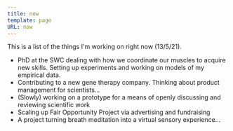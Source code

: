 ```yaml
---
title: now
template: page
URL: now
---
```


This is a list of the things I'm working on right now (13/5/21). 

- PhD at the SWC dealing with how we coordinate our muscles to acquire new skills. Setting up experiments and working on models of my empirical data.
- Contributing to a new gene therapy company. Thinking about product management for scientists...
- (Slowly) working on a prototype for a means of openly discussing and reviewing scientific work
- Scaling up Fair Opportunity Project via advertising and fundraising
- A project turning breath meditation into a virtual sensory experience...